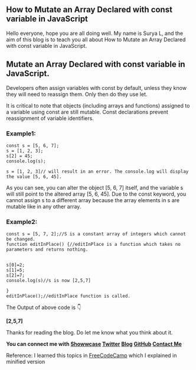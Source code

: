 ## How to Mutate an Array Declared with const variable in JavaScript

Hello everyone, hope you are all doing well. My name is Surya L, and the aim of this blog is to teach you all about How to Mutate an Array Declared with const variable in JavaScript.

## Mutate an Array Declared with const variable in JavaScript.

Developers often assign variables with const by default, unless they know they will need to reassign them. Only then do they use let.

It is critical to note that objects (including arrays and functions) assigned to a variable using const are still mutable. Const declarations prevent reassignment of variable identifiers.
### Example1:
```
const s = [5, 6, 7];
s = [1, 2, 3];
s[2] = 45;
console.log(s);
```
```
s = [1, 2, 3]// will result in an error. The console.log will display the value [5, 6, 45].
```

As you can see, you can alter the object [5, 6, 7] itself, and the variable s will still point to the altered array [5, 6, 45]. Due to the const keyword, you cannot assign s to a different array because the array elements in s are mutable like in any other array.

### Example2:

```
const s = [5, 7, 2];//S is a constant array of integers which cannot be changed.
function editInPlace() {//editInPlace is a function which takes no parameters and returns nothing.


s[0]=2;
s[1]=5;
s[2]=7;
console.log(s)//s is now [2,5,7]

}
editInPlace();//editInPlace function is called.
```
The Output of above code is 👇

**[2,5,7]**

Thanks for reading the blog. Do let me know what you think about it.

**You can connect me with <a href="https://www.showwcase.com/suryal8991">Showwcase</a>
<a href="https://twitter.com/SURYA_L1998">Twitter</a>
<a href="https://blog.surya-l.com/">Blog</a>
<a href="https://github.com/Surya8991">GitHub</a>
<a href="mailto:contact@surya-l.com">Contact Me</a>**

Reference: I learned this topics in [FreeCodeCamp](https://www.freecodecamp.org/learn/) which I explained in minified version